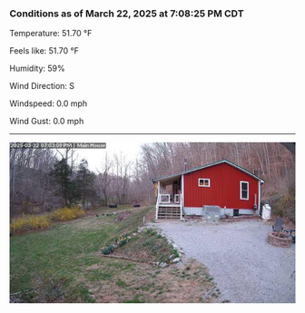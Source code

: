### Conditions as of March 22, 2025 at 7:08:25 PM CDT 

Temperature: 51.70 &deg;F

Feels like: 51.70 &deg;F

Humidity: 59%

Wind Direction: S

Windspeed: 0.0 mph

Wind Gust: 0.0 mph

---

<img src="./images/latest.jpeg"/>

